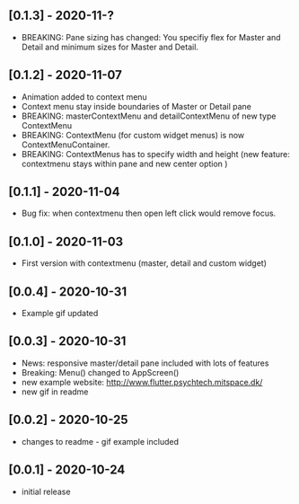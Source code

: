 ## [0.1.3] - 2020-11-?

- BREAKING: Pane sizing has changed: You specifiy flex for Master and Detail and minimum sizes for Master and Detail.

## [0.1.2] - 2020-11-07

- Animation added to context menu
- Context menu stay inside boundaries of Master or Detail pane
- BREAKING: masterContextMenu and detailContextMenu of new type ContextMenu
- BREAKING: ContextMenu (for custom widget menus) is now ContextMenuContainer.
- BREAKING: ContextMenus has to specify width and height (new feature: contextmenu stays within pane and new center option )

## [0.1.1] - 2020-11-04

- Bug fix: when contextmenu then open left click would remove focus.

## [0.1.0] - 2020-11-03

- First version with contextmenu (master, detail and custom widget)


## [0.0.4] - 2020-10-31

- Example gif updated

## [0.0.3] - 2020-10-31

- News: responsive master/detail pane included with lots of features
- Breaking: Menu() changed to AppScreen()
- new example website: http://www.flutter.psychtech.mitspace.dk/
- new gif in readme

## [0.0.2] - 2020-10-25

- changes to readme - gif example included

## [0.0.1] - 2020-10-24

- initial release